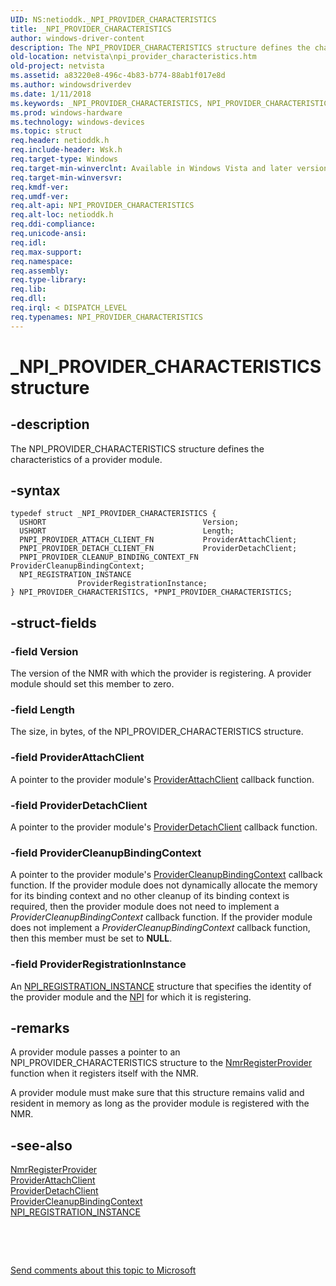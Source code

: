 ```yaml
---
UID: NS:netioddk._NPI_PROVIDER_CHARACTERISTICS
title: _NPI_PROVIDER_CHARACTERISTICS
author: windows-driver-content
description: The NPI_PROVIDER_CHARACTERISTICS structure defines the characteristics of a provider module.
old-location: netvista\npi_provider_characteristics.htm
old-project: netvista
ms.assetid: a83220e8-496c-4b83-b774-88ab1f017e8d
ms.author: windowsdriverdev
ms.date: 1/11/2018
ms.keywords: _NPI_PROVIDER_CHARACTERISTICS, NPI_PROVIDER_CHARACTERISTICS
ms.prod: windows-hardware
ms.technology: windows-devices
ms.topic: struct
req.header: netioddk.h
req.include-header: Wsk.h
req.target-type: Windows
req.target-min-winverclnt: Available in Windows Vista and later versions of the Windows operating   systems.
req.target-min-winversvr: 
req.kmdf-ver: 
req.umdf-ver: 
req.alt-api: NPI_PROVIDER_CHARACTERISTICS
req.alt-loc: netioddk.h
req.ddi-compliance: 
req.unicode-ansi: 
req.idl: 
req.max-support: 
req.namespace: 
req.assembly: 
req.type-library: 
req.lib: 
req.dll: 
req.irql: < DISPATCH_LEVEL
req.typenames: NPI_PROVIDER_CHARACTERISTICS
---
```


# _NPI_PROVIDER_CHARACTERISTICS structure



## -description
The NPI_PROVIDER_CHARACTERISTICS structure defines the characteristics of a provider module.



## -syntax

````
typedef struct _NPI_PROVIDER_CHARACTERISTICS {
  USHORT                                   Version;
  USHORT                                   Length;
  PNPI_PROVIDER_ATTACH_CLIENT_FN           ProviderAttachClient;
  PNPI_PROVIDER_DETACH_CLIENT_FN           ProviderDetachClient;
  PNPI_PROVIDER_CLEANUP_BINDING_CONTEXT_FN ProviderCleanupBindingContext;
  NPI_REGISTRATION_INSTANCE                ProviderRegistrationInstance;
} NPI_PROVIDER_CHARACTERISTICS, *PNPI_PROVIDER_CHARACTERISTICS;
````


## -struct-fields

### -field Version

The version of the NMR with which the provider is registering. A provider module should set this
     member to zero.


### -field Length

The size, in bytes, of the NPI_PROVIDER_CHARACTERISTICS structure.


### -field ProviderAttachClient

A pointer to the provider module's 
     <a href="..\netioddk\nc-netioddk-npi_provider_attach_client_fn.md">ProviderAttachClient</a> callback
     function.


### -field ProviderDetachClient

A pointer to the provider module's 
     <a href="..\netioddk\nc-netioddk-npi_provider_detach_client_fn.md">ProviderDetachClient</a> callback
     function.


### -field ProviderCleanupBindingContext

A pointer to the provider module's 
     <a href="..\netioddk\nc-netioddk-npi_provider_cleanup_binding_context_fn.md">
     ProviderCleanupBindingContext</a> callback function. If the provider module does not dynamically
     allocate the memory for its binding context and no other cleanup of its binding context is required,
     then the provider module does not need to implement a 
     <i>
     ProviderCleanupBindingContext</i> callback function. If the provider module does not implement a 
     <i>
     ProviderCleanupBindingContext</i> callback function, then this member must be set to <b>NULL</b>.


### -field ProviderRegistrationInstance

An 
     <a href="..\netioddk\ns-netioddk-_npi_registration_instance.md">
     NPI_REGISTRATION_INSTANCE</a> structure that specifies the identity of the provider module and the 
     <a href="https://docs.microsoft.com/en-us/windows-hardware/drivers/network/network-programming-interface">NPI</a> for which it is
     registering.


## -remarks
A provider module passes a pointer to an NPI_PROVIDER_CHARACTERISTICS structure to the 
    <a href="..\netioddk\nf-netioddk-nmrregisterprovider.md">NmrRegisterProvider</a> function when it
    registers itself with the NMR.

A provider module must make sure that this structure remains valid and resident in memory as long as
    the provider module is registered with the NMR.


## -see-also
<dl>
<dt>
<a href="..\netioddk\nf-netioddk-nmrregisterprovider.md">NmrRegisterProvider</a>
</dt>
<dt>
<a href="..\netioddk\nc-netioddk-npi_provider_attach_client_fn.md">ProviderAttachClient</a>
</dt>
<dt>
<a href="..\netioddk\nc-netioddk-npi_provider_detach_client_fn.md">ProviderDetachClient</a>
</dt>
<dt>
<a href="..\netioddk\nc-netioddk-npi_provider_cleanup_binding_context_fn.md">
   ProviderCleanupBindingContext</a>
</dt>
<dt>
<a href="..\netioddk\ns-netioddk-_npi_registration_instance.md">NPI_REGISTRATION_INSTANCE</a>
</dt>
</dl>
 

 

<a href="mailto:wsddocfb@microsoft.com?subject=Documentation%20feedback [netvista\netvista]:%20NPI_PROVIDER_CHARACTERISTICS structure%20 RELEASE:%20(1/11/2018)&amp;body=%0A%0APRIVACY STATEMENT%0A%0AWe use your feedback to improve the documentation. We don't use your email address for any other purpose, and we'll remove your email address from our system after the issue that you're reporting is fixed. While we're working to fix this issue, we might send you an email message to ask for more info. Later, we might also send you an email message to let you know that we've addressed your feedback.%0A%0AFor more info about Microsoft's privacy policy, see http://privacy.microsoft.com/en-us/default.aspx." title="Send comments about this topic to Microsoft">Send comments about this topic to Microsoft</a>

